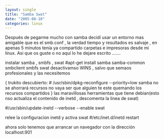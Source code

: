 ```yaml
---
layout: single
title: "Samba Swat"
date: "2005-08-10"
categories: linux
---
```


Después de pegarme mucho con samba decidí usar un entorno mas amigable que es el smb.conf , la verdad tiempo y resultados es salvaje , en apenas 5 minutos tenia ya compartido carpetas e impresoras desde mi linux. Asi que os guste o no aquí lo he dejare escrito .......

instalar samba , smbfs , swat #apt-get install samba samba-common smbclient smbfs swat desactivamso WINS , salvo que semaos profesionales y las necesitemos

{ trukito descubierto: # /usr/sbin/dpkg-reconfigure --priority=low samba no se ahorrará recursos no vaya ser que alguien te este quemando los recursos compartidos } las maravillosas herramientas que tiene debian(esto nso actualiza el contenido de inetd , descomenta la linea de swat)

#/usr/sbin/update-inetd --verbose --enable swat

relee la configuracion inetd y activa swat #/etc/inet.d/inetd restart

ahora solo tenemos que arrancar un navegador con la dirección localhost:901
